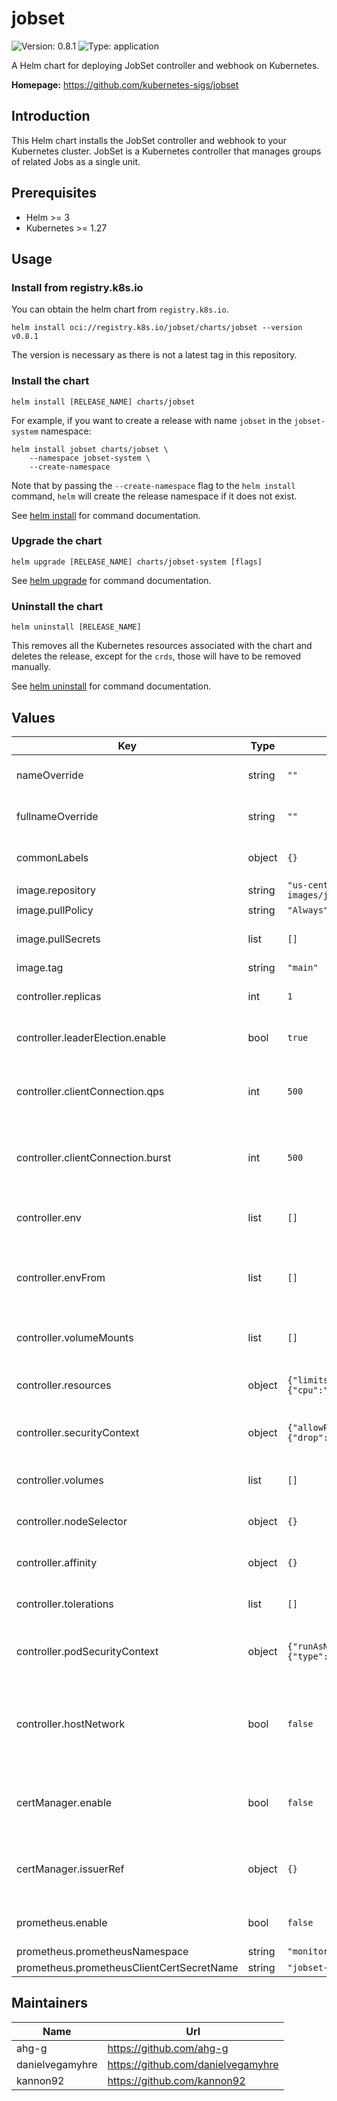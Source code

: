 # jobset

![Version: 0.8.1](https://img.shields.io/badge/Version-0.8.1-informational?style=flat-square) ![Type: application](https://img.shields.io/badge/Type-application-informational?style=flat-square)

A Helm chart for deploying JobSet controller and webhook on Kubernetes.

**Homepage:** <https://github.com/kubernetes-sigs/jobset>

## Introduction

This Helm chart installs the JobSet controller and webhook to your Kubernetes cluster. JobSet is a Kubernetes controller that manages groups of related Jobs as a single unit.

## Prerequisites

- Helm >= 3
- Kubernetes >= 1.27

## Usage

### Install from registry.k8s.io

You can obtain the helm chart from `registry.k8s.io`.

```shell
helm install oci://registry.k8s.io/jobset/charts/jobset --version v0.8.1
```

The version is necessary as there is not a latest tag in this repository.

### Install the chart

```shell
helm install [RELEASE_NAME] charts/jobset
```

For example, if you want to create a release with name `jobset` in the `jobset-system` namespace:

```shell
helm install jobset charts/jobset \
    --namespace jobset-system \
    --create-namespace
```

Note that by passing the `--create-namespace` flag to the `helm install` command, `helm` will create the release namespace if it does not exist.

See [helm install](https://helm.sh/docs/helm/helm_install) for command documentation.

### Upgrade the chart

```shell
helm upgrade [RELEASE_NAME] charts/jobset-system [flags]
```

See [helm upgrade](https://helm.sh/docs/helm/helm_upgrade) for command documentation.

### Uninstall the chart

```shell
helm uninstall [RELEASE_NAME]
```

This removes all the Kubernetes resources associated with the chart and deletes the release, except for the `crds`, those will have to be removed manually.

See [helm uninstall](https://helm.sh/docs/helm/helm_uninstall) for command documentation.

## Values

| Key | Type | Default | Description |
|-----|------|---------|-------------|
| nameOverride | string | `""` | String to partially override release name. |
| fullnameOverride | string | `""` | String to fully override release name. |
| commonLabels | object | `{}` | Common labels to add to the jobset resources. |
| image.repository | string | `"us-central1-docker.pkg.dev/k8s-staging-images/jobset/jobset"` | Image repository. |
| image.pullPolicy | string | `"Always"` | Image pull policy. |
| image.pullSecrets | list | `[]` | Image pull secrets for private image registry. |
| image.tag | string | `"main"` |  |
| controller.replicas | int | `1` | Replicas of the jobset controller deployment. |
| controller.leaderElection.enable | bool | `true` | Whether to enable leader election for jobset controller. |
| controller.clientConnection.qps | int | `500` | QPS is the number of queries per second allowed for K8S api server connection. |
| controller.clientConnection.burst | int | `500` | Burst allows extra queries to accumulate when a client is exceeding its rate. |
| controller.env | list | `[]` | Environment variables of the jobset controller container. |
| controller.envFrom | list | `[]` | Environment variable sources of the jobset controller container. |
| controller.volumeMounts | list | `[]` | Volume mounts of the jobset controller container. |
| controller.resources | object | `{"limits":{"cpu":2,"memory":"4Gi"},"requests":{"cpu":"500m","memory":"128Mi"}}` | Resources of the jobset controller container. |
| controller.securityContext | object | `{"allowPrivilegeEscalation":false,"capabilities":{"drop":["ALL"]},"readOnlyRootFilesystem":true}` | Security context of the jobset controller container. |
| controller.volumes | list | `[]` | Volumes of the jobset controller pods. |
| controller.nodeSelector | object | `{}` | Node selector of the jobset controller pods. |
| controller.affinity | object | `{}` | Affinity of the jobset controller pods. |
| controller.tolerations | list | `[]` | Tolerations of the jobset controller pods. |
| controller.podSecurityContext | object | `{"runAsNonRoot":true,"seccompProfile":{"type":"RuntimeDefault"}}` | Security context of the jobset controller containers. |
| controller.hostNetwork | bool | `false` | Run the controller/webhook Pods on the node’s network namespace instead of the overlay CNI. |
| certManager.enable | bool | `false` | Whether to use cert-manager to generate certificates for the jobset webhook. |
| certManager.issuerRef | object | `{}` | The reference to the issuer. If empty, self-signed issuer will be created and used. |
| prometheus.enable | bool | `false` | Whether to enable Prometheus metrics exporting. |
| prometheus.prometheusNamespace | string | `"monitoring"` |  |
| prometheus.prometheusClientCertSecretName | string | `"jobset-metrics-server-cert"` |  |

## Maintainers

| Name | Url |
| ---- | --- |
| ahg-g | <https://github.com/ahg-g> |
| danielvegamyhre | <https://github.com/danielvegamyhre> |
| kannon92 | <https://github.com/kannon92> |
